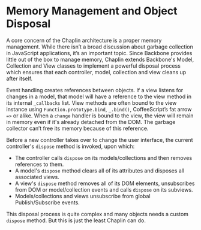 # Memory Management and Object Disposal

A core concern of the Chaplin architecture is a proper memory management. While there isn’t a broad discussion about garbage collection in JavaScript applications, it’s an important topic. Since Backbone provides little out of the box to manage memory, Chaplin extends Backbone's Model, Collection and View classes to implement a powerful disposal process which ensures that each controller, model, collection and view cleans up after itself.

Event handling creates references between objects. If a view listens for changes in a model, that model will have a reference to the view method in its internal `_callbacks` list. View methods are often bound to the view instance using `Function.prototype.bind`, `_.bind()`, CoffeeScript’s fat arrow `=>` or alike. When a `change` handler is bound to the view, the view will remain in memory even if it's already detached from the DOM. The garbage collector can’t free its memory because of this reference.

Before a new controller takes over to change the user interface, the current controller's  `dispose` method is invoked, upon which:

- The controller calls `dispose` on its models/collections and then removes references to them.
- A model's `dispose` method clears all of its attributes and disposes all associated views.
- A view's `dispose` method removes all of its DOM elements, unsubscribes from DOM or model/collection events and calls `dispose` on its subviews.
- Models/collections and views unsubscribe from global Publish/Subscribe events.

This disposal process is quite complex and many objects needs a custom `dispose` method. But this is just the least Chaplin can do.
